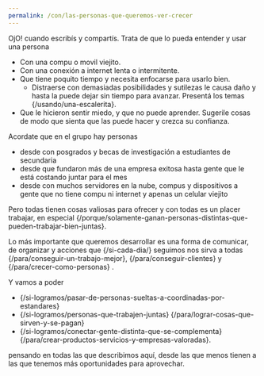 ```yaml
---
permalink: /con/las-personas-que-queremos-ver-crecer
---
```


OjO! cuando escribís y compartís. Trata de que lo pueda entender y usar una persona
* Con una compu o movil viejito.
* Con una conexión a internet lenta o intermitente.
* Que tiene poquito tiempo y necesita enfocarse para usarlo bien. 
    * Distraerse con demasiadas posibilidades y sutilezas le causa daño y hasta la puede dejar sin tiempo para avanzar. Presentá los temas {/usando/una-escalerita}.
* Que le hicieron sentir miedo, y que no puede aprender.
    Sugerile cosas de modo que sienta que las puede hacer y crezca su confianza.

Acordate que en el grupo hay personas
* desde con posgrados y becas de investigación a estudiantes de secundaria
* desde que fundaron más de una empresa exitosa hasta gente que le está costando juntar para el mes
* desde con muchos servidores en la nube, compus y dispositivos a gente que no tiene compu ni internet y apenas un celular viejito

Pero todas tienen cosas valiosas para ofrecer y con todas es un placer trabajar, en especial {/porque/solamente-ganan-personas-distintas-que-pueden-trabajar-bien-juntas}.

Lo más importante que queremos desarrollar es una forma de comunicar, de organizar y acciones que {/si-cada-dia/} seguimos nos sirva a todas {/para/conseguir-un-trabajo-mejor}, {/para/conseguir-clientes} y {/para/crecer-como-personas} .

Y vamos a poder

* {/si-logramos/pasar-de-personas-sueltas-a-coordinadas-por-estandares}  
* {/si-logramos/personas-que-trabajen-juntas} {/para/lograr-cosas-que-sirven-y-se-pagan}   
* {/si-logramos/conectar-gente-distinta-que-se-complementa} {/para/crear-productos-servicios-y-empresas-valoradas}.

pensando en todas las que describimos aquí, desde las que menos tienen a las que tenemos más oportunidades para aprovechar. 
